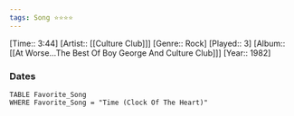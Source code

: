 ```yaml
---
tags: Song ⭐⭐⭐⭐ 
---
```

[Time:: 3:44]
[Artist:: [[Culture Club]]]
[Genre:: Rock]
[Played:: 3]
[Album:: [[At Worse...The Best Of Boy George And Culture Club]]]
[Year:: 1982]
### Dates
````dataview
TABLE Favorite_Song
WHERE Favorite_Song = "Time (Clock Of The Heart)"
````